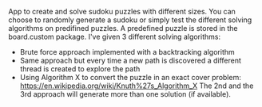 App to create and solve sudoku puzzles with different sizes. You can choose to randomly generate a sudoku or simply test the different solving algorithms on predifined puzzles.
A predefined puzzle is stored in the board.custom package.
I've given 3 different solving algorithms:
- Brute force approach implemented with a backtracking algorithm
- Same approach but every time a new path is discovered a different thread is created to explore the path
- Using Algorithm X to convert the puzzle in an exact cover problem: https://en.wikipedia.org/wiki/Knuth%27s_Algorithm_X
The 2nd and the 3rd approach will generate more than one solution (if available).
